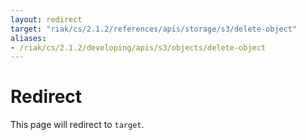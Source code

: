 ```yaml
---
layout: redirect
target: "riak/cs/2.1.2/references/apis/storage/s3/delete-object"
aliases:
- /riak/cs/2.1.2/developing/apis/s3/objects/delete-object
---
```


# Redirect

This page will redirect to `target`.
